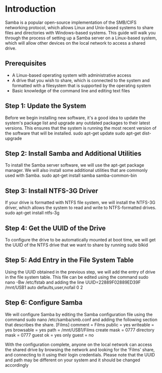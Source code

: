 # Introduction
Samba is a popular open-source implementation of the SMB/CIFS networking protocol, which allows Linux and Unix-based systems to share files and directories with Windows-based systems. This guide will walk you through the process of setting up a Samba server on a Linux-based system, which will allow other devices on the local network to access a shared drive.

## Prerequisites
- A Linux-based operating system with administrative access
- A drive that you wish to share, which is connected to the system and formatted with a filesystem that is supported by the operating system
- Basic knowledge of the command line and editing text files

## Step 1: Update the System
Before we begin installing new software, it's a good idea to update the system's package list and upgrade any outdated packages to their latest versions. This ensures that the system is running the most recent version of the software that will be installed.
sudo apt-get update
sudo apt-get dist-upgrade
## Step 2: Install Samba and Additional Utilities
To install the Samba server software, we will use the apt-get package manager. We will also install some additional utilities that are commonly used with Samba.
sudo apt-get install samba samba-common-bin
## Step 3: Install NTFS-3G Driver
If your drive is formatted with NTFS file system, we will install the NTFS-3G driver, which allows the system to read and write to NTFS-formatted drives.
sudo apt-get install ntfs-3g
## Step 4: Get the UUID of the Drive
To configure the drive to be automatically mounted at boot time, we will get the UUID of the NTFS drive that we want to share by running
sudo blkid
## Step 5: Add Entry in the File System Table
Using the UUID obtained in the previous step, we will add the entry of drive in the file system table. This file can be edited using the command
sudo nano -Bw /etc/fstab
and adding the line
UUID=22889F02889ED39F /mnt/USB1 auto defaults,user,nofail 0 2
## Step 6: Configure Samba
We will configure Samba by editing the Samba configuration file using the command
sudo nano /etc/samba/smb.conf
and adding the following section that describes the share.
[Films]
comment = Films
public = yes
writeable = yes
browsable = yes
path = /mnt/USB1/Films
create mask = 0777
directory mask = 0777
guest ok = yes
only guest = no

With the configuration complete, anyone on the local network can access the shared drive by browsing the network and looking for the 'Films' share, and connecting to it using their login credentials.
Please note that the UUID and path may be different on your system and it should be changed accordingly
